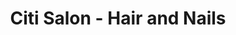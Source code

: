 ---
title: "Citi Salon - Hair and Nails"
url: /wellsville/citi-salon-hair-and-nails/
shop: Kosmetik
---